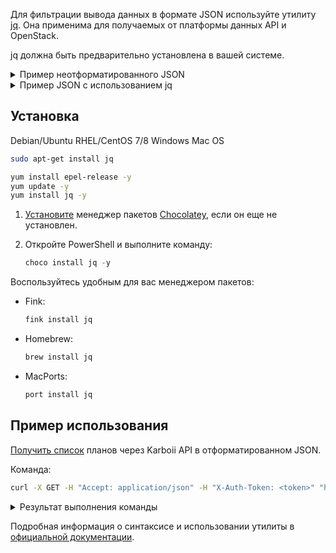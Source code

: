 Для фильтрации вывода данных в формате JSON используйте утилиту [jq](https://jqlang.github.io/jq/). Она применима для получаемых от платформы данных API и OpenStack.

jq должна быть предварительно установлена в вашей системе.

<details>
  <summary>Пример неотформатированного JSON</summary>

  ```json
  {"status":200,"body":{"object_labels":[{"status":0,"name":"file","labels":[{"eng":"Close-up","rus":"Крупный план","eng_categories":[],"rus_categories":[],"prob":0.4843,"coord":[165,0,834,477]},{"eng":"Macro Photography","rus":"Макросъемка","eng_categories":[],"rus_categories":[],"prob":0.5021,"coord":[165,0,834,477]},{"eng":"Plant","rus":"Растение","eng_categories":["Plants"],"rus_categories":["Растения"],"prob":0.827,"coord":[165,0,834,668]},{"eng":"Leaf","rus":"Листок","eng_categories":[],"rus_categories":[],"prob":0.6623,"coord":[165,0,834,573]}]}],"scene_labels":[{"status":0,"name":"file","labels":[{"eng":"Rice Paddy","rus":"Рисовое поле","eng_categories":[],"rus_categories":[],"prob":0.6255}]}]},"htmlencoded":false,"last_modified":0}
  ```

</details>

<details>
  <summary>Пример JSON с использованием jq</summary>

  ```json
      {
      "status": 200,
      "body": {
      "object_labels": [
            {
            "status": 0,
            "name": "file",
            "labels": [
            {
                  "eng": "Close-up",
                  "rus": "Крупный план",
                  "eng_categories": [],
                  "rus_categories": [],
                  "prob": 0.4843,
                  "coord": [
                  165,
                  0,
                  834,
                  477
                  ]
            },
            {
                  "eng": "Macro Photography",
                  "rus": "Макросъемка",
                  "eng_categories": [],
                  "rus_categories": [],
                  "prob": 0.5021,
                  "coord": [
                  165,
                  0,
                  834,
                  477
                  ]
            },
            {
                  "eng": "Plant",
                  "rus": "Растение",
                  "eng_categories": [
                  "Plants"
                  ],
                  "rus_categories": [
                  "Растения"
                  ],
                  "prob": 0.827,
                  "coord": [
                  165,
                  0,
                  834,
                  668
                  ]
            },
            {
                  "eng": "Leaf",
                  "rus": "Листок",
                  "eng_categories": [],
                  "rus_categories": [],
                  "prob": 0.6623,
                  "coord": [
                  165,
                  0,
                  834,
                  573
                  ]
            }
            ]
            }
      ],
      "scene_labels": [
            {
            "status": 0,
            "name": "file",
            "labels": [
            {
                  "eng": "Rice Paddy",
                  "rus": "Рисовое поле",
                  "eng_categories": [],
                  "rus_categories": [],
                  "prob": 0.6255
            }
            ]
            }
      ]
      },
      "htmlencoded": false,
      "last_modified": 0
      }
  ```

</details>

## Установка

<tabs>
<tablist>
<tab>Debian/Ubuntu</tab>
<tab>RHEL/CentOS 7/8</tab>
<tab>Windows</tab>
<tab>Mac OS</tab>
</tablist>
<tabpanel>

```bash
sudo apt-get install jq
```

</tabpanel>
<tabpanel>

```bash
yum install epel-release -y
yum update -y
yum install jq -y
```

</tabpanel>
<tabpanel>

1. [Установите](https://community.chocolatey.org/courses/installation/installing) менеджер пакетов [Chocolatey](https://chocolatey.org), если он еще не установлен.
1. Откройте PowerShell и выполните команду:

   ```powershell
   choco install jq -y
   ```

</tabpanel>
<tabpanel>

Воспользуйтесь удобным для вас менеджером пакетов:

- Fink:

  ```bash
  fink install jq
  ```

- Homebrew:

  ```bash
  brew install jq
  ```

- MacPorts:

  ```bash
  port install jq
  ```

</tabpanel>
</tabs>

## Пример использования

[Получить список](/ru/storage/backups/api-examples#poluchit_spisok_sozdannyh_planov_rezervnogo_kopirovaniya) планов через Karboii API в отформатированном JSON.

Команда:

```bash
curl -X GET -H "Accept: application/json" -H "X-Auth-Token: <token>" "https://mcs.mail.ru/infra/karboii/v1/${OS_PROJECT_ID}/plans" | jq "."
```

<details>
  <summary>Результат выполнения команды</summary>

  ```json
      {
        "plans": [
          {
            "full_day": null,
            "id": "7d07648b-fa8a-XXXX-XXXX-b20f71171d1f",
            "name": "Backup_plan_24.05.2023",
            "project_id": "b5b7ffd4ef0547e5b222f44555dfXXXX",
            "provider_id": "37997f75-0637-XXXX-XXXX-49ff2ff11fa5",
            "resources": [
              {
                "id": "8f1ba150-905f-4ae4-XXXX-d18844b30d19",
                "name": "CentOS_STD2-2-4",
                "type": "OS::Nova::Server"
              }
            ],
            "retention_type": "max_backups",
            "status": "running"
          },
          {
            "full_day": null,
            "id": "3a92e8f1-05da-XXXX-XXXX-2a442bb33eb2",
            "name": "ElenasBackup_plan_15.06.2023",
            "project_id": "b5b7ffd4ef0547e5b222f44555dfXXXX",
            "provider_id": "37997f75-0637-XXXX-XXXX-49ff2ff11fa5",
            "resources": [
              {
                "id": "29f07bc3-e915-4141-XXXX-c4d2a716db7d",
                "name": "MySQL-5897-1",
                "type": "OS::Trove::Instance"
              }
            ],
            "retention_type": "max_backups",
            "status": "suspended"
          },
          {
            "full_day": null,
            "id": "2fb5ac1d-f69f-XXXX-XXXX-dd45a9b71444",
            "name": "MongoDB-3479",
            "project_id": "b5b7ffd4ef0547e5b222f44555dfXXXX",
            "provider_id": "37997f75-0637-XXXX-XXXX-49ff2ff11fa5",
            "resources": [
              {
                "id": "b24d0df0-3f2f-4245-XXXX-0481c1ef2376",
                "name": "MongoDB-3479",
                "type": "OS::Trove::Instance"
              }
            ],
            "retention_type": "max_backups",
            "status": "suspended"
          }
        ]
      }
  ```

</details>

<info>

Подробная информация о синтаксисе и использовании утилиты в [официальной документации](https://jqlang.github.io/jq/manual/).

</info>
